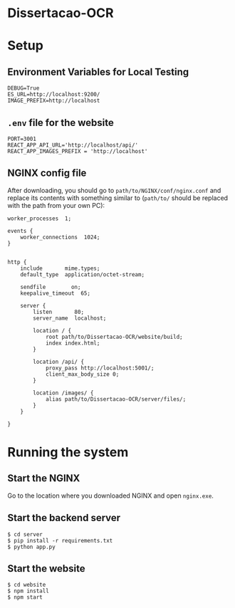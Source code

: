 # Dissertacao-OCR

# Setup
## Environment Variables for Local Testing
```
DEBUG=True
ES_URL=http://localhost:9200/
IMAGE_PREFIX=http://localhost
```

## `.env` file for the website
```
PORT=3001
REACT_APP_API_URL='http://localhost/api/'
REACT_APP_IMAGES_PREFIX = 'http://localhost'
```

## NGINX config file
After downloading, you should go to `path/to/NGINX/conf/nginx.conf` and replace its contents with something similar to (`path/to/` should be replaced with the path from your own PC):

```
worker_processes  1;

events {
    worker_connections  1024;
}


http {
    include       mime.types;
    default_type  application/octet-stream;

    sendfile        on;
    keepalive_timeout  65;

    server {
        listen       80;
        server_name  localhost;

        location / {
            root path/to/Dissertacao-OCR/website/build;
            index index.html;
        }

        location /api/ {
            proxy_pass http://localhost:5001/;
            client_max_body_size 0;
        }

        location /images/ {
            alias path/to/Dissertacao-OCR/server/files/;
        }
    }

}

```

# Running the system
## Start the NGINX
Go to the location where you downloaded NGINX and open `nginx.exe`.

## Start the backend server
```
$ cd server
$ pip install -r requirements.txt
$ python app.py
```

## Start the website
```
$ cd website
$ npm install
$ npm start
```
